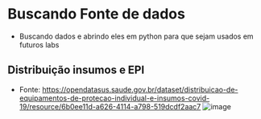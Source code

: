 # Buscando Fonte de dados
- Buscando dados e abrindo eles em python para que sejam usados em futuros labs
## Distribuição insumos e EPI
- Fonte: https://opendatasus.saude.gov.br/dataset/distribuicao-de-equipamentos-de-protecao-individual-e-insumos-covid-19/resource/6b0ee11d-a626-4114-a798-519dcdf2aac7
![image](https://user-images.githubusercontent.com/80778627/131064172-5f171d27-6c52-4f2e-8ddf-0c6628a5aaae.png)

